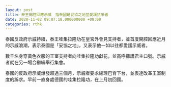 ```yaml
---
layout: post
title: 泰王開腔回應示威　指泰國是妥協之地並愛護抗爭者
date: 2020-11-02 09:07:18.000000000 +08:00
categories: rthk
---
```


泰國反政府示威持續，泰王哇集拉隆功在皇宮外會見支持者，並首度開腔回應近月的示威浪潮，表示泰國是「妥協之地」，又表示他一如以往都愛護示威者。

數千名身穿黃色衣服的王室支持者向哇集拉隆功獻花，並高呼擁護君主口號。示威者就在另一場合繼續舉行集會。

泰國的反政府示威爆發超過三個月，示威者要求總理巴育下台，並表達改革王室制度的訴求。早前一直身處德國的哇集拉隆功，在上月初回國。
